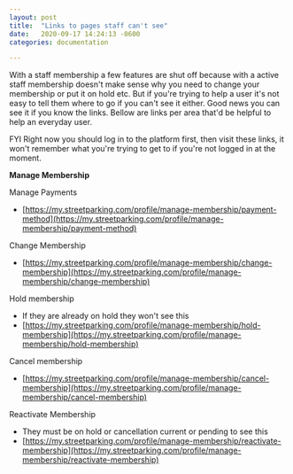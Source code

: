 ```yaml
---
layout: post
title:  "Links to pages staff can't see"
date:   2020-09-17 14:24:13 -0600
categories: documentation

---
```

With a staff membership a few features are shut off because with a active staff membership doesn't make sense why you need to change your membership or put it on hold etc. But if you're trying to help a user it's not easy to tell them where to go if you can't see it either. Good news you can see it if you know the links. Bellow are links per area that'd be helpful to help an everyday user.

FYI Right now you should log in to the platform first, then visit these links, it won't remember what you're trying to get to if you're not logged in at the moment.

**Manage Membership**

Manage Payments 
- [https://my.streetparking.com/profile/manage-membership/payment-method](https://my.streetparking.com/profile/manage-membership/payment-method)

Change Membership 
- [https://my.streetparking.com/profile/manage-membership/change-membership](https://my.streetparking.com/profile/manage-membership/change-membership)

Hold membership 
- If they are already on hold they won't see this
- [https://my.streetparking.com/profile/manage-membership/hold-membership](https://my.streetparking.com/profile/manage-membership/hold-membership)

Cancel membership 
- [https://my.streetparking.com/profile/manage-membership/cancel-membership](https://my.streetparking.com/profile/manage-membership/cancel-membership)

Reactivate Membership 
- They must be on hold or cancellation current or pending to see this
- [https://my.streetparking.com/profile/manage-membership/reactivate-membership](https://my.streetparking.com/profile/manage-membership/reactivate-membership)